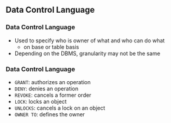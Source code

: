 
## Data Control Language

### Data Control Language

- Used to specify who is owner of what and who can do what
  - on base or table basis
- Depending on the DBMS, granularity may not be the same

### Data Control Language

- `GRANT`: authorizes an operation
- `DENY`: denies an operation
- `REVOKE`: cancels a former order
- `LOCK`: locks an object
- `UNLOCKS`: cancels a lock on an object
- `OWNER TO`: defines the owner

